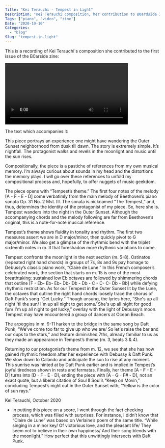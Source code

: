 ```yaml
---
Title: "Kei Terauchi - Tempest in Light"
Description: "Kei Terauchi composition, her contribution to B0ardside Issue #1"
Tags: ["piano", "video", "zine"]
Date: "2020-10-16"
Categories:
  - "blog"
Slug: "tempest-in-light"
---
```


This is a recording of Kei Terauchi's composition she contributed to the first issue of the B0arside zine:

<video width="400"  controls>
  <source src="kei-tempest-in-light2.mp4" type="video/mp4">
Your browser does not support the video tag.
</video>

The text which accompanies it:

This piece portrays an experience one might have wandering the Outer Sunset neighborhood from dusk till dawn. The story is extremely simple. It’s nightfall. The protagonist walks and revels in the moonlight and music until the sun rises.

Compositionally, the piece is a pastiche of references from my own musical memory. I’m always curious about sounds in my head and the distortions the memory plays. I will go over these references to unfold my compositional process and, hopefully, to offer nuggets of music geekdom. 

The piece opens with “Tempest’s theme.” The first four notes of the melody [A - F - E - D] come verbatimly from the main melody of Beethoven’s piano sonata Op. 31 No. 2 Mvt. III. The sonata is nicknamed “The Tempest,” and, thus, determines the identity of the protagonist of my piece. So, here she is. Tempest wanders into the night in the Outer Sunset. Although the accompanying chords and the melody following are far from Beethoven’s original, this is a note-for-note musical reference. 

Tempest’s theme shows fluidity in tonality and rhythm. The first two measures assert we are in D major/minor, then quickly pivot to G major/minor. We also get a glimpse of the rhythmic bend with the triplet sixteenth notes in m. 3 that foreshadow more rhythmic variations to come. 

Tempest confronts the moonlight in the next section (m. 5-8). Ostinatos (repeated right hand chords) in groups of 7s, 8s and 9s pay homage to Debussy’s classic piano work, “Claire de Lune.” In this French composer’s celebrated work, the section that starts on m. 15 is one of the most breathtaking; sustained low Eb octaves are followed by shimmering chords that outline [F - Eb- Eb- Eb- Db- Db - Db - C - C- C- Db - Bb] while defying rhythmic restriction. As for our Tempest in the Outer Sunset lit by the Lune, the octaves that outline the right hand chords loosely trace the chorus of Daft Punk’s song “Get Lucky.” Though unsung, the lyrics here, “She's up all night 'til the sun/ I'm up all night to get some/ She's up all night for good fun/ I'm up all night to get lucky,” overlay with the light of Debussy’s moon. Tempest may have encountered a group of dancers at Ocean Beach. 

The arpeggios in m. 9-11 harken to the bridge in the same song by Daft Punk, “We've come too far to give up who we are/ So let's raise the bar and our cups to the stars,” and feature diminished 7ths, already familiar to us as they made an appearance in Tempest’s theme (m. 3, beats 3 & 4). 

Returning to our protagonist’s theme from m. 12, we see that she has now gained rhythmic freedom after her experience with Debussy & Daft Punk. We slow down to Calando and anticipate the sun to rise at any moment. This sunrise was hinted at by Daft Punk earlier and is implied in Tempest’s joyful tiredness shown in rests and fermatas. Finally, her theme [A - F - E - D] turns into [D - F - E - D], ending the piece with [A - G - F# - D], not an exact quote, but a liberal citation of Soul II Soul’s “Keep on Movin,” concluding Tempest’s night out in the Outer Sunset with, “Yellow is the color of sun rays.” 

Kei Terauchi, October 2020

* In putting this piece on a score, I went through the fact checking process, which was filled with surprises. For instance, I didn’t know that “Claire de Lune” was based on Verlaine’s poem of the same title. “While singing in a minor key/ Of victorious love, and the pleasant life/ They seem not to believe in their own happiness/ And their song blends with the moonlight.” How perfect that this unwittingly intersects with Daft Punk.

